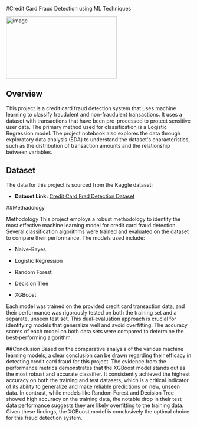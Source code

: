 #Credit Card Fraud Detection using ML Techniques

<img width="300" height="168" alt="image" src="https://github.com/user-attachments/assets/4ee15b62-2360-4764-9bb2-581595232873" />

## Overview
This project is a credit card fraud detection system that uses machine learning to classify fraudulent and non-fraudulent transactions. It uses a dataset with transactions that have been pre-processed to protect sensitive user data.
The primary method used for classification is a Logistic Regression model. The project notebook also explores the data through exploratory data analysis (EDA) to understand the dataset's characteristics, such as the distribution of transaction amounts and the relationship between variables.

## Dataset

The data for this project is sourced from the Kaggle dataset:

- **Dataset Link:** [Credit Card Frad Detection Dataset](https://www.kaggle.com/datasets/mlg-ulb/creditcardfraud)

##Methadology

Methodology
This project employs a robust methodology to identify the most effective machine learning model for credit card fraud detection. Several classification algorithms were trained and evaluated on the dataset to compare their performance. The models used include:

- Naive-Bayes

- Logistic Regression

- Random Forest

- Decision Tree

- XGBoost

Each model was trained on the provided credit card transaction data, and their performance was rigorously tested on both the training set and a separate, unseen test set. This dual-evaluation approach is crucial for identifying models that generalize well and avoid overfitting. The accuracy scores of each model on both data sets were compared to determine the best-performing algorithm.

##Conclusion 
Based on the comparative analysis of the various machine learning models, a clear conclusion can be drawn regarding their efficacy in detecting credit card fraud for this project. The evidence from the performance metrics demonstrates that the XGBoost model stands out as the most robust and accurate classifier. It consistently achieved the highest accuracy on both the training and test datasets, which is a critical indicator of its ability to generalize and make reliable predictions on new, unseen data. In contrast, while models like Random Forest and Decision Tree showed high accuracy on the training data, the notable drop in their test data performance suggests they are likely overfitting to the training data. Given these findings, the XGBoost model is conclusively the optimal choice for this fraud detection system.

